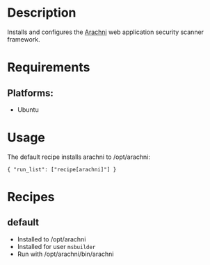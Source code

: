 Description
===========

Installs and configures the [Arachni](http://arachni-scanner.com/)
web application security scanner framework.

Requirements
============

## Platforms:

* Ubuntu

Usage
=====

The default recipe installs arachni to /opt/arachni:

    { "run_list": ["recipe[arachni]"] }

Recipes
=======

default
-------

* Installed to /opt/arachni
* Installed for user `msbuilder`
* Run with /opt/arachni/bin/arachni
